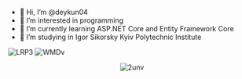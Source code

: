 - 👋 Hi, I’m @deykun04
- 👀 I’m interested in programming
- 🌱 I’m currently learning ASP.NET Core  and Entity Framework Core
- 💞️ I’m studying in Igor Sikorsky Kyiv Polytechnic Institute
<!---
deykun04/deykun04 is a ✨ special ✨ repository because its `README.md` (this file) appears on your GitHub profile.
You can click the Preview link to take a look at your changes.

--->
![LRP3](https://user-images.githubusercontent.com/100220425/187074915-8f8d71f2-a165-4061-bba2-58cf5e8f233f.gif)
![WMDv](https://user-images.githubusercontent.com/100220425/187869669-9ea5c5ff-8589-4d6a-973c-744915c27b6e.gif)

<p align="center">
  <img src="https://user-images.githubusercontent.com/100220425/187075011-161296db-8bbb-4548-9abd-285c05e91202.gif" alt="2unv">
</p>








